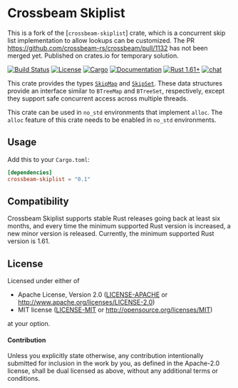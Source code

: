 # Crossbeam Skiplist

This is a fork of the [`crossbeam-skiplist`] crate, which is a concurrent skip list implementation to allow lookups can be
customized. The PR https://github.com/crossbeam-rs/crossbeam/pull/1132 has not been merged yet. Published on crates.io
for temporary solution.

[![Build Status](https://github.com/crossbeam-rs/crossbeam/workflows/CI/badge.svg)](
https://github.com/crossbeam-rs/crossbeam/actions)
[![License](https://img.shields.io/badge/license-MIT_OR_Apache--2.0-blue.svg)](
https://github.com/crossbeam-rs/crossbeam/tree/master/crossbeam-skiplist#license)
[![Cargo](https://img.shields.io/crates/v/crossbeam-skiplist.svg)](
https://crates.io/crates/crossbeam-skiplist)
[![Documentation](https://docs.rs/crossbeam-skiplist/badge.svg)](
https://docs.rs/crossbeam-skiplist)
[![Rust 1.61+](https://img.shields.io/badge/rust-1.61+-lightgray.svg)](
https://www.rust-lang.org)
[![chat](https://img.shields.io/discord/569610676205781012.svg?logo=discord)](https://discord.com/invite/JXYwgWZ)

This crate provides the types [`SkipMap`] and [`SkipSet`].
These data structures provide an interface similar to `BTreeMap` and `BTreeSet`,
respectively, except they support safe concurrent access across multiple threads.

This crate can be used in `no_std` environments that implement `alloc`. The `alloc` feature of this crate needs to be enabled in `no_std` environments.

[`SkipMap`]: https://docs.rs/crossbeam-skiplist/latest/crossbeam_skiplist/struct.SkipMap.html
[`SkipSet`]: https://docs.rs/crossbeam-skiplist/latest/crossbeam_skiplist/struct.SkipSet.html

## Usage

Add this to your `Cargo.toml`:

```toml
[dependencies]
crossbeam-skiplist = "0.1"
```

## Compatibility

Crossbeam Skiplist supports stable Rust releases going back at least six months,
and every time the minimum supported Rust version is increased, a new minor
version is released. Currently, the minimum supported Rust version is 1.61.

## License

Licensed under either of

 * Apache License, Version 2.0 ([LICENSE-APACHE](LICENSE-APACHE) or http://www.apache.org/licenses/LICENSE-2.0)
 * MIT license ([LICENSE-MIT](LICENSE-MIT) or http://opensource.org/licenses/MIT)

at your option.

#### Contribution

Unless you explicitly state otherwise, any contribution intentionally submitted
for inclusion in the work by you, as defined in the Apache-2.0 license, shall be
dual licensed as above, without any additional terms or conditions.
